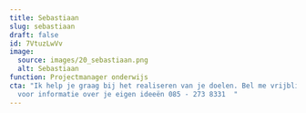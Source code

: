 ```yaml
---
title: Sebastiaan
slug: sebastiaan
draft: false
id: 7VtuzLwVv
image:
  source: images/20_sebastiaan.png
  alt: Sebastiaan
function: Projectmanager onderwijs
cta: "Ik help je graag bij het realiseren van je doelen. Bel me vrijblijvend
  voor informatie over je eigen ideeën 085 - 273 8331  "
---
```

